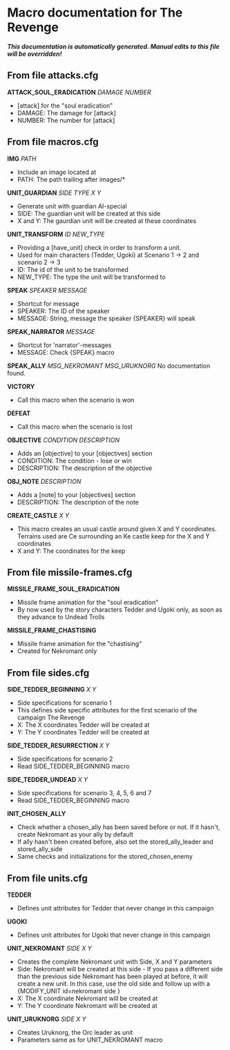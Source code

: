 # Macro documentation for The Revenge

***This documentation is automatically generated. Manual edits to this file will be overridden!***

## From file attacks.cfg

**ATTACK_SOUL_ERADICATION** *DAMAGE NUMBER*

- [attack] for the "soul eradication"
- DAMAGE: The damage for [attack]
- NUMBER: The number for [attack]


## From file macros.cfg

**IMG** *PATH*

- Include an image located at 
- PATH: The path trailing after images/*


**UNIT_GUARDIAN** *SIDE TYPE X Y*

- Generate unit with guardian AI-special
- SIDE: The guardian unit will be created at this side
- X and Y: The gaurdian unit will be created at these coordinates


**UNIT_TRANSFORM** *ID NEW_TYPE*

- Providing a [have_unit] check in order to transform a unit.
- Used for main characters (Tedder, Ugoki) at Scenario 1 -> 2 and scenario 2 -> 3
- ID: The id of the unit to be transformed
- NEW_TYPE: The type the unit will be transformed to


**SPEAK** *SPEAKER MESSAGE*

- Shortcut for message
- SPEAKER: The ID of the speaker
- MESSAGE: String, message the speaker {SPEAKER} will speak


**SPEAK_NARRATOR** *MESSAGE*

- Shortcut for 'narrator'-messages
- MESSAGE: Check {SPEAK} macro


**SPEAK_ALLY** *MSG_NEKROMANT MSG_URUKNORG*
No documentation found.

**VICTORY**

- Call this macro when the scenario is won


**DEFEAT**

- Call this macro when the scenario is lost


**OBJECTIVE** *CONDITION DESCRIPTION*

- Adds an [objective] to your [objectives] section
- CONDITION: The condition - lose or win
- DESCRIPTION: The description of the objective


**OBJ_NOTE** *DESCRIPTION*

- Adds a [note] to your [objectives] section
- DESCRIPTION: The description of the note


**CREATE_CASTLE** *X Y*

- This macro creates an usual castle around given X and Y coordinates. Terrains used are Ce surrounding an Ke castle keep for the X and Y coordinates
- X and Y: The coordinates for the keep


## From file missile-frames.cfg

**MISSILE_FRAME_SOUL_ERADICATION**

- Missile frame animation for the "soul eradication"
- By now used by the story characters Tedder and Ugoki only, as soon as they advance to Undead Trolls


**MISSILE_FRAME_CHASTISING**

- Missile frame animation for the "chastising"
- Created for Nekromant only


## From file sides.cfg

**SIDE_TEDDER_BEGINNING** *X Y*

- Side specifications for scenario 1
- This defines side specific attributes for the first scenario of the campaign The Revenge
- X: The X coordinates Tedder will be created at
- Y: The Y coordinates Tedder will be created at


**SIDE_TEDDER_RESURRECTION** *X Y*

- Side specifications for scenario 2
- Read SIDE_TEDDER_BEGINNING macro


**SIDE_TEDDER_UNDEAD** *X Y*

- Side specifications for scenario 3, 4, 5, 6 and 7
- Read SIDE_TEDDER_BEGINNING macro


**INIT_CHOSEN_ALLY**

- Check whether a chosen_ally has been saved before or not. If it hasn't, create Nekromant as your ally by default
- If ally hasn't been created before, also set the stored_ally_leader and stored_ally_side
- Same checks and initializations for the stored_chosen_enemy


## From file units.cfg

**TEDDER**

- Defines unit attributes for Tedder that never change in this campaign


**UGOKI**

- Defines unit attributes for Ugoki that never change in this campaign


**UNIT_NEKROMANT** *SIDE X Y*

- Creates the complete Nekromant unit with Side, X and Y parameters
- Side: Nekromant will be created at this side - If you pass a different side than the previous side Nekromant has been played at before, it will create a new unit. In this case, use the old side and follow up with a {MODIFY_UNIT id=nekromant side <new side>}
- X: The X coordinate Nekromant will be created at
- Y: The Y coordinate Nekromant will be created at


**UNIT_URUKNORG** *SIDE X Y*

- Creates Uruknorg, the Orc leader as unit
- Parameters same as for UNIT_NEKROMANT macro


